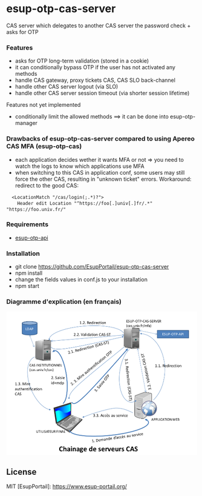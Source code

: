 # esup-otp-cas-server

CAS server which delegates to another CAS server the password check + asks for OTP

### Features

- asks for OTP long-term validation (stored in a cookie)
- it can conditionally bypass OTP if the user has not activated any methods
- handle CAS gateway, proxy tickets CAS, CAS SLO back-channel
- handle other CAS server logout (via SLO)
- handle other CAS server session timeout (via shorter session lifetime)

Features not yet implemented
- conditionally limit the allowed methods ==> it can be done into esup-otp-manager


### Drawbacks of esup-otp-cas-server compared to using Apereo CAS MFA (esup-otp-cas)

- each application decides wether it wants MFA or not => you need to watch the logs to know which applications use MFA
- when switching to this CAS in application conf, some users may still force the other CAS, resulting in "unknown ticket" errors. Workaround: redirect to the good CAS:

```
  <LocationMatch "/cas/login(;.*)?">
    Header edit Location "^https://foo[.]univ[.]fr/.*" "https://foo.univ.fr/"
```


### Requirements
- [esup-otp-api](https://github.com/EsupPortail/esup-otp-api)

### Installation
- git clone https://github.com/EsupPortail/esup-otp-cas-server
- npm install
- change the fields values in conf.js to your installation
- npm start

### Diagramme d'explication (en français)

![](docs/esup-otp-cas-server-chainage.png)


License
----

MIT
   [EsupPortail]: <https://www.esup-portail.org/>
